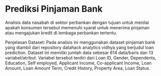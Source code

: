# Prediksi Pinjaman Bank
Analisis data nasabah di sektor perbankan dengan tujuan untuk menilai apakah konsumen tersebut memenuhi syarat untuk menerima pinjaman atau mengajukan kredit di lembaga perbankan tertentu.

Penjelasan Dataset:
Pada analisis ini menggunakan dataset pinjaman bank yang diambil dari repository datahack analytics vidhya yang berjudul loan prediction. Dataset ini memiliki jumlah data sebesar 614 data/baris dan 13 variabel/atribut. Variabel tersebut terdiri dari Loan ID, Gender, Dependents, Education, Self employed, Applicant Income, Co-applicant Income, Loan Amount, Loan Amount Term, Credit History, Property Area, Loan Status.
